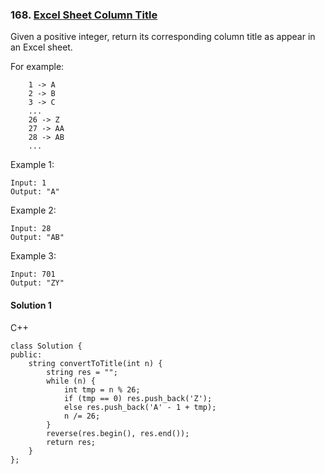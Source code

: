 ### 168\. [Excel Sheet Column Title](https://leetcode.com/problems/excel-sheet-column-title/)

Given a positive integer, return its corresponding column title as appear in an Excel sheet.

For example:
```
    1 -> A
    2 -> B
    3 -> C
    ...
    26 -> Z
    27 -> AA
    28 -> AB 
    ...
```

Example 1:
```
Input: 1
Output: "A"
```

Example 2:
```
Input: 28
Output: "AB"
```
Example 3:
```
Input: 701
Output: "ZY"
```

#### Solution 1

C++

```
class Solution {
public:
    string convertToTitle(int n) {
        string res = "";
        while (n) {
            int tmp = n % 26;
            if (tmp == 0) res.push_back('Z');
            else res.push_back('A' - 1 + tmp);
            n /= 26;
        }
        reverse(res.begin(), res.end());
        return res;
    }
};
```

